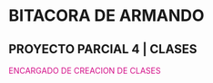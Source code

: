 # BITACORA DE ARMANDO

## PROYECTO PARCIAL 4 | CLASES

<span style="color:#d41089">ENCARGADO DE CREACION DE CLASES</span>

